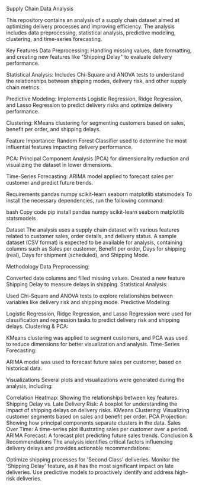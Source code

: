 Supply Chain Data Analysis

This repository contains an analysis of a supply chain dataset aimed at optimizing delivery processes and improving efficiency. The analysis includes data preprocessing, statistical analysis, predictive modeling, clustering, and time-series forecasting.

Key Features
Data Preprocessing: Handling missing values, date formatting, and creating new features like "Shipping Delay" to evaluate delivery performance.

Statistical Analysis: Includes Chi-Square and ANOVA tests to understand the relationships between shipping modes, delivery risk, and other supply chain metrics.

Predictive Modeling: Implements Logistic Regression, Ridge Regression, and Lasso Regression to predict delivery risks and optimize delivery performance.

Clustering: KMeans clustering for segmenting customers based on sales, benefit per order, and shipping delays.

Feature Importance: Random Forest Classifier used to determine the most influential features impacting delivery performance.

PCA: Principal Component Analysis (PCA) for dimensionality reduction and visualizing the dataset in lower dimensions.

Time-Series Forecasting: ARIMA model applied to forecast sales per customer and predict future trends.


Requirements
pandas
numpy
scikit-learn
seaborn
matplotlib
statsmodels
To install the necessary dependencies, run the following command:

bash
Copy code
pip install pandas numpy scikit-learn seaborn matplotlib statsmodels

Dataset
The analysis uses a supply chain dataset with various features related to customer sales, order details, and delivery status. A sample dataset (CSV format) is expected to be available for analysis, containing columns such as Sales per customer, Benefit per order, Days for shipping (real), Days for shipment (scheduled), and Shipping Mode.

Methodology
Data Preprocessing:

Converted date columns and filled missing values.
Created a new feature Shipping Delay to measure delays in shipping.
Statistical Analysis:

Used Chi-Square and ANOVA tests to explore relationships between variables like delivery risk and shipping mode.
Predictive Modeling:

Logistic Regression, Ridge Regression, and Lasso Regression were used for classification and regression tasks to predict delivery risk and shipping delays.
Clustering & PCA:

KMeans clustering was applied to segment customers, and PCA was used to reduce dimensions for better visualization and analysis.
Time-Series Forecasting:

ARIMA model was used to forecast future sales per customer, based on historical data.


Visualizations
Several plots and visualizations were generated during the analysis, including:

Correlation Heatmap: Showing the relationships between key features.
Shipping Delay vs. Late Delivery Risk: A boxplot for understanding the impact of shipping delays on delivery risks.
KMeans Clustering: Visualizing customer segments based on sales and benefit per order.
PCA Projection: Showing how principal components separate clusters in the data.
Sales Over Time: A time-series plot illustrating sales per customer over a period.
ARIMA Forecast: A forecast plot predicting future sales trends.
Conclusion & Recommendations
The analysis identifies critical factors influencing delivery delays and provides actionable recommendations:

Optimize shipping processes for 'Second Class' deliveries.
Monitor the 'Shipping Delay' feature, as it has the most significant impact on late deliveries.
Use predictive models to proactively identify and address high-risk deliveries.

